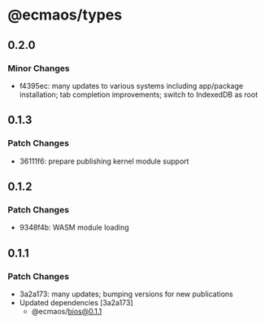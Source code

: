 # @ecmaos/types

## 0.2.0

### Minor Changes

- f4395ec: many updates to various systems including app/package installation; tab completion improvements; switch to IndexedDB as root

## 0.1.3

### Patch Changes

- 36111f6: prepare publishing kernel module support

## 0.1.2

### Patch Changes

- 9348f4b: WASM module loading

## 0.1.1

### Patch Changes

- 3a2a173: many updates; bumping versions for new publications
- Updated dependencies [3a2a173]
  - @ecmaos/bios@0.1.1
